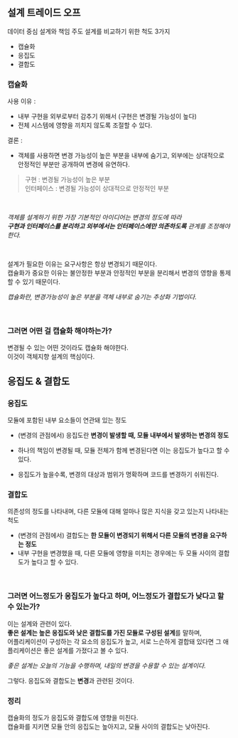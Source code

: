 
## 설계 트레이드 오프

데이터 중심 설계와 책임 주도 설계를 비교하기 위한 척도 3가지
- 캡슐화
- 응집도
- 결합도

### 캡슐화

사용 이유 : 
- 내부 구현을 외부로부터 감추기 위해서
  (구현은 변경될 가능성이 높다)
- 전체 시스템에 영향을 끼치지 않도록 조절할 수 있다.

결론 : 
- 객체를 사용하면 변경 가능성이 높은 부분을 내부에 숨기고, 외부에는 상대적으로 안정적인 부분만 공개하여
  변경에 유연하다.

>  구현 : 변경될 가능성이 높은 부분 <br>
> 인터페이스 : 변경될 가능성이 상대적으로 안정적인 부분


<br>

_객체를 설계하기 위한 가장 기본적인 아이디어는 변경의 정도에 따라 <br>
**구현과 인터페이스를 분리하고 외부에서는 인터페이스에만 의존하도록** 관계를 조정해야 한다._


<br>

설계가 필요한 이유는 요구사항은 항상 변경되기 때문이다. <br>
캡슐화가 중요한 이유는 불안정한 부분과 안정적인 부분을 분리해서 변경의 영향을 통제할 수 있기 때문이다.

_캡슐화란, 변경가능성이 높은 부분을 객체 내부로 숨기는 추상화 기법이다._

<br>

### 그러면 어떤 걸 캡슐화 해야하는가?

변경될 수 있는 어떤 것이라도 캡슐화 해야한다. <br>
이것이 객체지향 설계의 핵심이다.



## 응집도 & 결합도

### 응집도 

모듈에 포함된 내부 요소들이 연관돼 있는 정도
- (변경의 관점에서) 응집도란 **변경이 발생할 때, 모듈 내부에서 발생하는 변경의 정도**
- 하나의 책임이 변경될 때, 모듈 전체가 함께 변경된다면 이는 응집도가 높다고 할 수 있다.

- 응집도가 높을수록, 변경의 대상과 범위가 명확하며 코드를 변경하기 쉬워진다.

### 결합도

의존성의 정도를 나타내며, 다른 모듈에 대해 얼마나 많은 지식을 갖고 있는지 나타내는 척도
- (변경의 관점에서) 결합도는 **한 모듈이 변경되기 위해서 다른 모듈의 변경을 요구하는 정도**
- 내부 구현을 변경했을 때, 다른 모듈에 영향을 미치는 경우에는 두 모듈 사이의 결합도가 높다고 할 수 있다.


<br>

### 그러면 어느정도가 응집도가 높다고 하며, 어느정도가 결합도가 낮다고 할 수 있는가?

이는 설계와 관련이 있다. <br>
**좋은 설계는 높은 응집도와 낮은 결합도를 가진 모듈로 구성된 설계**를 말하며, <br>
어플리케이션이 구성하는 각 요소의 응집도가 높고, 서로 느슨하게 결합돼 있다면 그 애플리케이션은 좋은 설계를 가졌다고 
볼 수 있다.


_좋은 설계는 오늘의 기능을 수행하며, 내일의 변경을 수용할 수 있는 설계이다._

그렇다. 응집도와 결합도는 **변경**과 관련된 것이다.



### 정리

캡슐화의 정도가 응집도와 결합도에 영향을 미친다. <br>
캡슐화를 지키면 모듈 안의 응집도는 높아지고, 모듈 사이의 결합도는 낮아진다.






